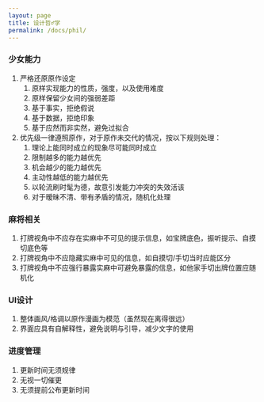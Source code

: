 ```yaml
---
layout: page
title: 设计哲♂学
permalink: /docs/phil/
---
```


### 少女能力

1. 严格还原原作设定
    1. 原样实现能力的性质，强度，以及使用难度
    1. 原样保留少女间的强弱差距
    1. 基于事实，拒绝假说
    1. 基于数据，拒绝印象
    1. 基于应然而非实然，避免过拟合
1. 优先级一律遵照原作，对于原作未交代的情况，按以下规则处理：
    1. 理论上能同时成立的现象尽可能同时成立
    1. 限制越多的能力越优先
    1. 机会越少的能力越优先
    1. 主动性越低的能力越优先
	1. 以轮流刷时髦为德，故意引发能力冲突的失效活该
    1. 对于暧昧不清、带有矛盾的情况，随机化处理

### 麻将相关

1. 打牌视角中不应存在实麻中不可见的提示信息，如宝牌底色，振听提示、自摸切底色等
1. 打牌视角中不应隐藏实麻中可见的信息，如自摸切/手切当时应能区分
1. 打牌视角中不应强行暴露实麻中可避免暴露的信息，如他家手切出牌位置应随机化

### UI设计

1. 整体画风/格调以原作漫画为模范（虽然现在离得很远）
1. 界面应具有自解释性，避免说明与引导，减少文字的使用

### 进度管理

1. 更新时间无须规律
1. 无视一切催更
1. 无须提前公布更新时间

